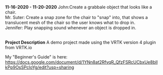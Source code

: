 <b>11-16-2020 - 11-20-2020</b>
John:Create a grabbale object that looks like a chair. <br>
Mr. Suter: Create a snap zone for the chair to "snap" into, that shows a translucent mesh of the chair so the user knows what to drop in.<br>
Jennifer: Play snapping sound whenever an object is dropped in.<br> <br>

<b>Project Description</b>
A demo project made using the VRTK version 4 plugin from VRTK.io

My "Beginner's Guide" is here:
https://docs.google.com/document/d/1YNn8at2RfvqR_QfzFSRcUCbxUe8bIlkPp9OsSPcloYg/edit?usp=sharing